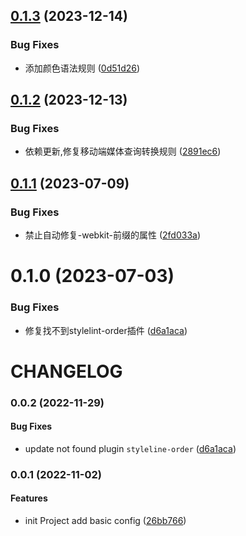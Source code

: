## [0.1.3](https://github.com/jaz-w/stylelint-config/compare/v0.1.2...v0.1.3) (2023-12-14)


### Bug Fixes

* 添加颜色语法规则 ([0d51d26](https://github.com/jaz-w/stylelint-config/commit/0d51d262a85c640a30c07030b44eeb91efeb33fc))



## [0.1.2](https://github.com/jaz-w/stylelint-config/compare/v0.1.1...v0.1.2) (2023-12-13)


### Bug Fixes

* 依赖更新,修复移动端媒体查询转换规则 ([2891ec6](https://github.com/jaz-w/stylelint-config/commit/2891ec6ccd9f0942475b772d2d87cedbf9719ac9))



## [0.1.1](https://github.com/jaz-w/stylelint-config/compare/v0.1.0...v0.1.1) (2023-07-09)


### Bug Fixes

* 禁止自动修复-webkit-前缀的属性 ([2fd033a](https://github.com/jaz-w/stylelint-config/commit/2fd033aebf141c616e61d9da1784eac5c06a6dc1))



# 0.1.0 (2023-07-03)


### Bug Fixes

* 修复找不到stylelint-order插件 ([d6a1aca](https://github.com/jaz-w/stylelint-config/commit/d6a1aca02a0090fdf053bc384eed5b7f86d7f914))



# CHANGELOG

### 0.0.2 (2022-11-29)

#### Bug Fixes

- update not found plugin `styleline-order` ([d6a1aca](https://github.com/jaz-w/stylelint-config/commit/d6a1aca02a0090fdf053bc384eed5b7f86d7f914))

### 0.0.1 (2022-11-02)

#### Features

- init Project add basic config ([26bb766](https://github.com/jaz-w/stylelint-config/commit/26bb7660f363da84acde3d07410cf6841416a0af))
